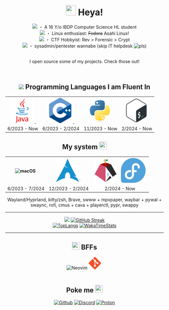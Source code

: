 <!-- <div align="center">
  <img alt="DeffreusTheda Banner" src="https://github.com/DeffreusTheda/DeffreusTheda/assets/147963726/a0c8a775-bf80-4b62-8cbf-4e5584b6f14a" style="width: 35vw; border: 5px solid #555; margin-left: auto; margin-right: auto; align: center">
</div> -->

<!-- [![GitHub Follow](https://img.shields.io/github/followers/DeffreusTheda?style=social)](https://github.com/DeffreusTheda) -->

<h1 align="center"><img src="https://cdn.discordapp.com/emojis/1177976974887620688.gif" height="32" width="32"> Heya!</h1>

<div align="center">
<img src="https://cdn.discordapp.com/emojis/1155602041947820114.webp" height="16"> ・ A 16 Y/o IBDP Computer Science HL student<br>
<img src="https://asahilinux.org/img/AsahiLinux_logomark.svg" height="16"> ・ Linux enthusiast: <s>Fedora</s> Asahi Linux!<br>
<img src="https://cdn.discordapp.com/emojis/1037114798497865758.webp" height="16"> ・ CTF Hobbyist: Rev > Forensic > Crypt<br>
<img src="https://cdn.discordapp.com/emojis/1037774961676398672.webp" height="16"> ・ sysadmin/pentester wannabe (skip IT helpdesk <img src="https://cdn.discordapp.com/emojis/1190230683579330612.webp" height="16" alt="pls">)
</div>

<br>

<p align="center">I open source some of my projects. Check those out!</p><br>

<h2 align="center"><img src="https://cdn.discordapp.com/emojis/750352716399902763.gif" height="24"> Programming Languages I am Fluent In</h2>

<table align="center">
  <tr align="center">
    <th>
      <a href="https://github.com/DeffreusTheda/CoffeeShopProject"><img src="https://github.com/devicons/devicon/blob/master/icons/java/java-original-wordmark.svg" title="Java" alt="Java" width="80" height="80"/>&nbsp;</a>
    </th>
    <th>
      <a href="https://github.com/DeffreusTheda/Competitive-Programming"><img src="https://github.com/devicons/devicon/blob/master/icons/cplusplus/cplusplus-original.svg" title="C++" alt="C++" width="80" height="80"/>&nbsp;</a>
    </th>
    <th>
      <img src="https://github.com/devicons/devicon/blob/master/icons/python/python-original.svg"  title="Python" alt="Python" width="80" height="80">&nbsp;
    </th>
    <th>
      <img src="https://github.com/devicons/devicon/blob/master/icons/bash/bash-original.svg" title="Bash" alt="Bash" width="80" height="80">&nbsp;
    </th>
  </tr>
  <tr align="center">
    <td>6/2023 - Now</td>
    <td>6/2023 - 2/2024</td>
    <td>11/2023 - Now</td>
    <td>2/2024 - Now</td>
  </tr>
</table>

<h2 align="center">My system <img src="https://cdn.discordapp.com/emojis/880465574730297344.gif" height="24" width="24"></h2>

<table align="center">
  <tr align="center">
    <th>
      <img src="https://upload.wikimedia.org/wikipedia/commons/1/1b/Apple_logo_grey.svg" title="macOS" alt="macOS" height="80"/>&nbsp;
    </th>
    <th>
      <img src="https://github.com/devicons/devicon/blob/master/icons/archlinux/archlinux-original.svg" title="Arch" alt="Arch" width="80" height="80"/>&nbsp;
    </th>
    <th>
      <img src="https://github.com/AsahiLinux/artwork/blob/main/logos/svg/AsahiLinux_logomark.svg" title="Asahi" alt="Asahi" width="80" height="80"/>&nbsp;
      <img src="https://github.com/devicons/devicon/blob/master/icons/fedora/fedora-plain.svg" title="Fedora" alt="Fedora" width="80" height="80"/>&nbsp;
    </th>
  </tr>
  <tr align="center">
    <td>6/2023 - 7/2024</td>
    <td>12/2023 - 2/2024</td>
    <td>2/2024 - Now</td>
  </tr>
</table>

<div align="center">
  Wayland/Hyprland, kitty/zsh, Brave, swww + mpvpaper, waybar + pywal + swaync, rofi, cmus + cava + playerctl, pypr, swappy
</div>

<hr>

<div align="center">
  <a href="https://github.com/DeffreusTheda"><img src="https://github-readme-stats.vercel.app/api?username=DeffreusTheda&show=prs_merged,prs_merged_percentage&hide=issues&show_icons=true&theme=transparent&hide_border=true&title_color=f5d5d2&icon_color=e0a6ab&text_color=fff&rank_icon=github"/></a>
  <a href="https://github.com/DeffreusTheda"><img src="http://github-readme-streak-stats.herokuapp.com?user=DeffreusTheda&theme=tokyonight-duo&hide_border=true&date_format=j%20M%5B%20Y%5D&mode=weekly&fire=e0a6ab&stroke=ba75e2&ring=f4c780&currStreakNum=bf5054&sideNums=bf5054&currStreakLabel=f5d5d2&sideLabels=f5d5d2&dates=FFFFFF&excludeDaysLabel=EB0000" alt="GitHub Streak"/></a><br>
  <a href="https://github.com/DeffreusTheda"><img src="https://github-readme-stats.vercel.app/api/top-langs/?username=DeffreusTheda&size_weight=0.5&count_weight=0.5&langs_count=8&layout=compact&theme=transparent&hide_border=true&title_color=FFFFFF&icon_color=4681FF&text_color=fff&custom_title=Languages%20by%20Percentage" title="Language Statictics" alt="TopLangs"/></a>
  <a href="https://github.com/DeffreusTheda"><img src="https://github-readme-stats.vercel.app/api/wakatime?username=Deffreus&layout=compact&langs_count=8&custom_title=Languages%20by%20Time&theme=transparent&title_color=FFFFFF&icon_color=4681FF&text_color=fff&hide_border=true" alt="WakaTimeStats"/></a>
</div>

<hr>

<h2 align="center"><img src="https://cdn.discordapp.com/emojis/860569859627417620.webp" height="24" width="24"> BFFs</h2>

<div align="center">
  <img src="https://upload.wikimedia.org/wikipedia/commons/thumb/3/3a/Neovim-mark.svg/1200px-Neovim-mark.svg.png" title="Neovim" alt="Neovim" width="40" height="40"/>
  <img src="https://github.com/devicons/devicon/blob/master/icons/git/git-original.svg" title="Git" alt="Git" width="40" height="40"/>&nbsp;
</div>

<br>

<h2 align="center">Poke me <img src="https://cdn.discordapp.com/emojis/747234665559097384.webp" height="24" width="24"></h2>

<div align="center">
  <a href="https://github.com/DeffreusTheda/"><img src="https://img.shields.io/badge/GitHub-100000?style=for-the-badge&logo=github&logoColor=white" title="Github Profile" alt="Github"></a>
  <a href="https://discordapp.com/users/759198715159511070"><img src="https://img.shields.io/badge/Discord-5865F2?style=for-the-badge&logo=discord&logoColor=white" title="Discord Profile" alt="Discord"></a>
  <a href="mailto:thedadeffreus@gmail.com"><img src="https://img.shields.io/badge/ProtonMail-8B89CC?style=for-the-badge&logo=protonmail&logoColor=white" title="Proton Mail" alt="Proton"></a>
</div>
